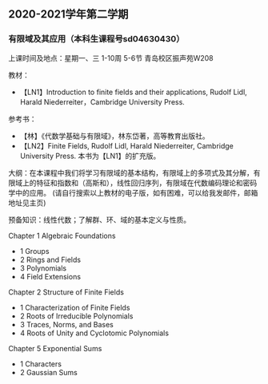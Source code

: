 ## 2020-2021学年第二学期
### 有限域及其应用（本科生课程号sd04630430）

上课时间及地点：星期一、三 1-10周 5-6节 青岛校区振声苑W208

教材：
* 【LN1】Introduction to finite fields and their applications, Rudolf Lidl, Harald Niederreiter，Cambridge University Press.

参考书：
* 【林】《代数学基础与有限域》，林东岱著，高等教育出版社。
* 【LN2】Finite Fields, Rudolf Lidl, Harald Niederreiter, Cambridge University Press. 本书为【LN1】的扩充版。

大纲：在本课程中我们将学习有限域的基本结构，有限域上的多项式及其分解，有限域上的特征和指数和（高斯和），线性回归序列，有限域在代数编码理论和密码学中的应用。
(请自行搜索以上教材的电子版，如有困难，可以给我发邮件，邮箱地址见主页)

预备知识：线性代数；了解群、环、域的基本定义与性质。

Chapter 1 Algebraic Foundations
* 1 Groups
* 2 Rings and Fields
* 3 Polynomials
* 4 Field Extensions

Chapter 2 Structure of Finite Fields
* 1 Characterization of Finite Fields
* 2 Roots of Irreducible Polynomials
* 3 Traces, Norms, and Bases
* 4 Roots of Unity and Cyclotomic Polynomials

Chapter 5 Exponential Sums
* 1 Characters
* 2 Gaussian Sums
